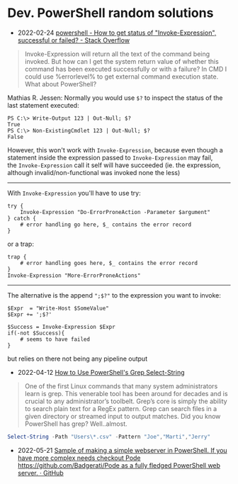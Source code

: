 # Dev. PowerShell random solutions

- 2022-02-24 [powershell - How to get status of "Invoke-Expression", successful or failed? - Stack Overflow](https://stackoverflow.com/questions/32348794/how-to-get-status-of-invoke-expression-successful-or-failed)
> Invoke-Expression will return all the text of the command being invoked.
> But how can I get the system return value of whether this command has been executed successfully or with a failure? In CMD I could use %errorlevel% to get external command execution state. What about PowerShell?

Mathias R. Jessen:
Normally you would use `$?` to inspect the status of the last statement executed:

```
PS C:\> Write-Output 123 | Out-Null; $?
True
PS C:\> Non-ExistingCmdlet 123 | Out-Null; $?
False

```

However, this won't work with `Invoke-Expression`, because even though a statement inside the expression passed to `Invoke-Expression` may fail, the `Invoke-Expression` call it self will have succeeded (ie. the expression, although invalid/non-functional was invoked none the less)

* * * * *

With `Invoke-Expression` you'll have to use try:

```
try {
    Invoke-Expression "Do-ErrorProneAction -Parameter $argument"
} catch {
    # error handling go here, $_ contains the error record
}

```

or a trap:

```
trap {
    # error handling goes here, $_ contains the error record
}
Invoke-Expression "More-ErrorProneActions"

```

* * * * *

The alternative is the append `";$?"` to the expression you want to invoke:

```
$Expr  = "Write-Host $SomeValue"
$Expr += ';$?'

$Success = Invoke-Expression $Expr
if(-not $Success){
    # seems to have failed
}

```
but relies on there not being any pipeline output

- 2022-04-12 [How to Use PowerShell's Grep Select-String](https://adamtheautomator.com/powershell-grep/)
> One of the first Linux commands that many system administrators learn is grep. This venerable tool has been around for decades and is crucial to any administrator’s toolbelt. Grep’s core is simply the ability to search plain text for a RegEx pattern. Grep can search files in a given directory or streamed input to output matches. Did you know PowerShell has grep? Well..almost.
```ps1
Select-String -Path "Users\*.csv" -Pattern "Joe","Marti","Jerry"
```

- 2022-05-21 [Sample of making a simple webserver in PowerShell. If you have more complex needs checkout Pode https://github.com/Badgerati/Pode as a fully fledged PowerShell web server. · GitHub](https://gist.github.com/Tiberriver256/868226421866ccebd2310f1073dd1a1e)